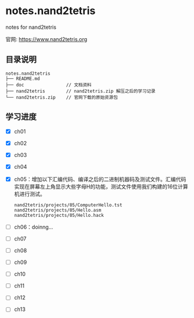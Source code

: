 # notes.nand2tetris
notes for nand2tetris

官网: https://www.nand2tetris.org


## 目录说明

```
notes.nand2tetris
├── README.md
├── doc                // 文档资料
├── nand2tetris        // nand2tetris.zip 解压之后的学习记录
└── nand2tetris.zip    // 官网下载的原始资源包
```


## 学习进度

+ [x] ch01
+ [x] ch02
+ [x] ch03
+ [x] ch04
+ [x] ch05：增加以下汇编代码、编译之后的二进制机器码及测试文件。汇编代码实现在屏幕左上角显示大些字母H的功能，测试文件使用我们构建的16位计算机进行测试。
	
	```
	nand2tetris/projects/05/ComputerHello.tst
	nand2tetris/projects/05/Hello.asm
	nand2tetris/projects/05/Hello.hack
	```

+ [ ] ch06：doinng...
+ [ ] ch07
+ [ ] ch08
+ [ ] ch09
+ [ ] ch10
+ [ ] ch11
+ [ ] ch12
+ [ ] ch13